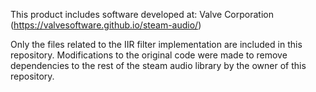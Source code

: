 This product includes software developed at:
Valve Corporation (https://valvesoftware.github.io/steam-audio/)

Only the files related to the IIR filter implementation are included in this repository. Modifications to the original code were made to remove dependencies to the rest of the steam audio library by the owner of this repository.